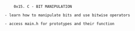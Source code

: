 		0x15. C - BIT MANIPULATION 

	- learn how to manipulate bits and use bitwise operators

	- access main.h for prototypes and their function
